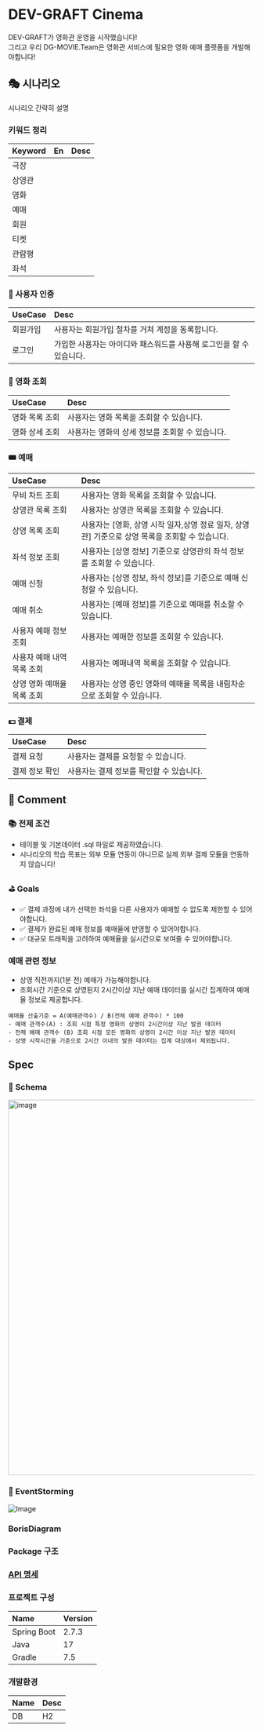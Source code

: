 # DEV-GRAFT Cinema

DEV-GRAFT가 영화관 운영을 시작했습니다!  
그리고 우리 DG-MOVIE.Team은 영화관 서비스에 필요한 영화 예매 플랫폼을 개발해야합니다!


## 🎭 시나리오

시나리오 간략히 설명

### 키워드 정리
| Keyword | En | Desc |
|:---|:---|:---|
|극장 | | |
|상영관| | |
|영화| | |
|예매 | | |
|회원 | | |
|티켓| | |
|관람평| | |
|좌석 | | |

### 🤗 사용자 인증

| UseCase | Desc                                   |
|:--------|:---------------------------------------|
| 회원가입    | 사용자는 회원가입 절차를 거쳐 계정을 동록합니다.            |
| 로그인     | 가입한 사용자는 아이디와 패스워드를 사용해 로그인을 할 수 있습니다. |

### 🎥 영화 조회

| UseCase  | Desc                        |
|:---------|:----------------------------|
| 영화 목록 조회 | 사용자는 영화 목록을 조회할 수 있습니다.     |
| 영화 상세 조회 | 사용자는 영화의 상세 정보를 조회할 수 있습니다. |

### 🎟 예매

| UseCase         | Desc                                                      |
|:----------------|:----------------------------------------------------------|
| 무비 차트 조회        | 사용자는 영화 목록을 조회할 수 있습니다.                                   |
| 상영관 목록 조회       | 사용자는 상영관 목록을 조회할 수 있습니다.                                  |
| 상영 목록 조회        | 사용자는 [영화, 상영 시작 일자,상영 정료 일자, 상영관] 기준으로 상영 목록을 조회할 수 있습니다. |
| 좌석 정보 조회        | 사용자는 [상영 정보] 기준으로 상영관의 좌석 정보를 조회할 수 있습니다.                 |
| 예매 신청           | 사용자는 [상영 정보, 좌석 정보]를 기준으로 예매 신청할 수 있습니다.                  |
| 예매 취소           | 사용자는 [예매 정보]를 기준으로 예매를 취소할 수 있습니다.                        |
| 사용자 예매 정보 조회    | 사용자는 예매한 정보를 조회할 수 있습니다.                                  |
| 사용자 예매 내역 목록 조회 | 사용자는 예매내역 목록을 조회할 수 있습니다.                                 |
| 상영 영화 예매율 목록 조회 | 사용자는 상영 중인 영화의 예매율 목록을 내림차순으로 조회할 수 있습니다.                 |

### 💵 결제

| UseCase  | Desc                    |
|:---------|:------------------------|
| 결제 요청    | 사용자는 결제를 요청할 수 있습니다.    |
| 결제 정보 확인 | 사용자는 결제 정보를 확인할 수 있습니다. |

## 💬 Comment

### 📚 전제 조건
- 테이블 및 기본데이터 .sql 파일로 제공하였습니다.
- 시나리오의 학습 목표는 외부 모듈 연동이 아니므로 실제 외부 결제 모듈을 연동하지 않습니다!

### ⛳ Goals

- ✅ 결제 과정에 내가 선택한 좌석을 다른 사용자가 예매할 수 없도록 제한할 수 있어야합니다.
- ✅ 결제가 완료된 예매 정보를 예매율에 반영할 수 있어야합니다.
- ✅ 대규모 트래픽을 고려하여 예매율을 실시간으로 보여줄 수 있어야합니다.

### 예매 관련 정보

- 상영 직전까지(1분 전) 예매가 가능해야합니다.
- 조회시간 기준으로 상영된지 2시간이상 지난 예매 데이터를 실시간 집계하여 예매율 정보로 제공합니다.

```
예매율 산출기준 = A(예매관객수) / B(전체 예매 관객수) * 100
- 예매 관객수(A) : 조회 시점 특정 영화의 상영이 2시간이상 지난 발권 데이터
- 전체 예매 관객수 (B) 조회 시점 모든 영화의 상영이 2시간 이상 지난 발권 데이터
- 상영 시작시간을 기준으로 2시간 이내의 발권 데이터는 집계 대상에서 제외됩니다.
```

## Spec

### 📄 Schema

<img width="765" alt="image" src="https://user-images.githubusercontent.com/22608825/231808333-e9a88986-927a-487c-a671-a810857c2199.png">

### 🎈 EventStorming

![Image](https://user-images.githubusercontent.com/22608825/230773112-41cd98ad-aff9-4519-b11b-e26e4478dc0d.png)

### BorisDiagram

### Package 구조

### [API 명세](api-docs/README.md)

### **프로젝트 구성**

| Name        | Version |
|:------------|:--------|
| Spring Boot | 2.7.3   |
| Java        | 17      |
| Gradle      | 7.5     |

### **개발환경**

| Name | Desc |
|:-----|:-----|
| DB   | H2   |
